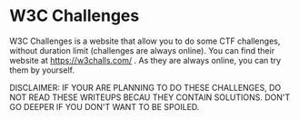 # W3C Challenges

W3C Challenges is a website that allow you to do some CTF challenges, without duration limit (challenges are always online). 
You can find their website at https://w3challs.com/ .
As they are always online, you can try them by yourself. 

DISCLAIMER: IF YOUR ARE PLANNING TO DO THESE CHALLENGES, DO NOT READ THESE WRITEUPS BECAU THEY CONTAIN SOLUTIONS. DON'T GO DEEPER IF YOU DON'T WANT TO BE SPOILED.
 

